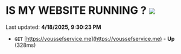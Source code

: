 # IS MY WEBSITE RUNNING ? [![](https://img.shields.io/static/v1?label=Sponsor&message=%E2%9D%A4&logo=GitHub&color=%23fe8e86)](https://github.com/sponsors/Youssef-Lehmam)

Last updated: **4/18/2025, 9:30:23 PM**

- `GET` [https://youssefservice.me](https://youssefservice.me) - **Up** (328ms)

